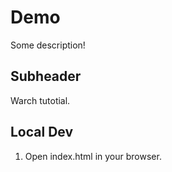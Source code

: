 # Demo

Some description!

## Subheader

Warch tutotial.

## Local Dev

1. Open index.html in your browser.